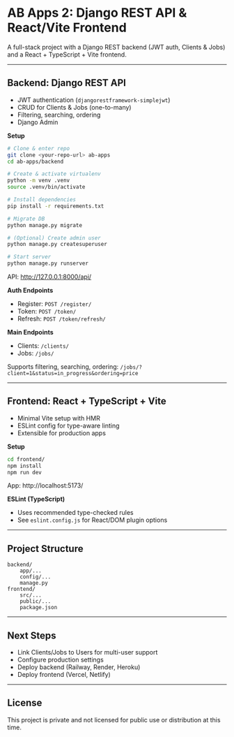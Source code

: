 # AB Apps 2: Django REST API & React/Vite Frontend

A full-stack project with a Django REST backend (JWT auth, Clients & Jobs) and a React + TypeScript + Vite frontend.

---

## Backend: Django REST API

- JWT authentication (`djangorestframework-simplejwt`)
- CRUD for Clients & Jobs (one-to-many)
- Filtering, searching, ordering
- Django Admin

**Setup**

```bash
# Clone & enter repo
git clone <your-repo-url> ab-apps
cd ab-apps/backend

# Create & activate virtualenv
python -m venv .venv
source .venv/bin/activate

# Install dependencies
pip install -r requirements.txt

# Migrate DB
python manage.py migrate

# (Optional) Create admin user
python manage.py createsuperuser

# Start server
python manage.py runserver
```

API: http://127.0.0.1:8000/api/

**Auth Endpoints**

- Register: `POST /register/`
- Token: `POST /token/`
- Refresh: `POST /token/refresh/`

**Main Endpoints**

- Clients: `/clients/`
- Jobs: `/jobs/`

Supports filtering, searching, ordering:
`/jobs/?client=1&status=in_progress&ordering=price`

---

## Frontend: React + TypeScript + Vite

- Minimal Vite setup with HMR
- ESLint config for type-aware linting
- Extensible for production apps

**Setup**

```bash
cd frontend/
npm install
npm run dev
```

App: http://localhost:5173/

**ESLint (TypeScript)**

- Uses recommended type-checked rules
- See `eslint.config.js` for React/DOM plugin options

---

## Project Structure

```
backend/
	app/...
	config/...
	manage.py
frontend/
	src/...
	public/...
	package.json
```

---

## Next Steps

- Link Clients/Jobs to Users for multi-user support
- Configure production settings
- Deploy backend (Railway, Render, Heroku)
- Deploy frontend (Vercel, Netlify)

---

## License

This project is private and not licensed for public use or distribution at this time.
